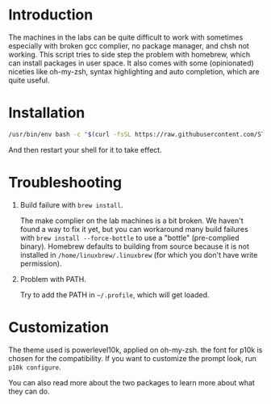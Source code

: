 # Introduction
The machines in the labs can be quite difficult to work with sometimes especially with broken gcc complier, no package manager, and chsh not working. This script tries to side step the problem with homebrew, which can install packages in user space. It also comes with some (opinionated) niceties like oh-my-zsh, syntax highlighting and auto completion, which are quite useful. 

# Installation
```bash
/usr/bin/env bash -c "$(curl -fsSL https://raw.githubusercontent.com/STAOJ/sta-setup/master/setup.sh)"
```

And then restart your shell for it to take effect.

# Troubleshooting
1. Build failure with `brew install`.

    The make complier on the lab machines is a bit broken. We haven't found a way to fix it yet, but you can workaround many build failures with `brew install --force-bottle` to use a "bottle" (pre-complied binary). Homebrew defaults to building from source because it is not installed in `/home/linuxbrew/.linuxbrew` (for which you don't have write permission). 

2. Problem with PATH.

    Try to add the PATH in `~/.profile`, which will get loaded.

# Customization
The theme used is powerlevel10k, applied on oh-my-zsh. the font for p10k is chosen for the compatibility. If you want to customize the prompt look, run `p10k configure`. 

You can also read more about the two packages to learn more about what they can do. 